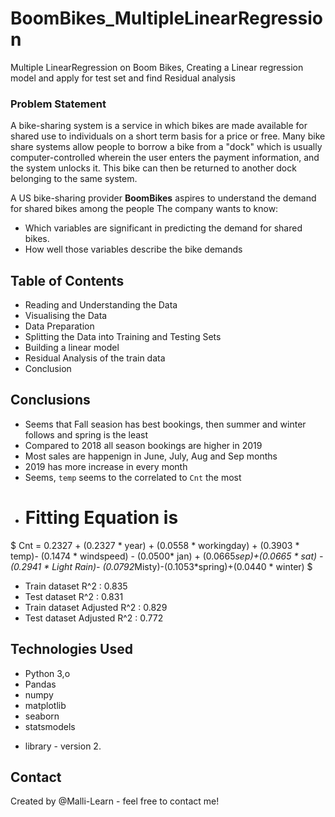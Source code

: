 # BoomBikes_MultipleLinearRegression
Multiple LinearRegression on Boom Bikes, Creating a Linear regression model and apply for test set and find Residual analysis 

### Problem Statement

A bike-sharing system is a service in which bikes are made available for shared use to individuals on a short term basis for a price or free. Many bike share systems allow people to borrow a bike from a "dock" which is usually computer-controlled wherein the user enters the payment information, and the system unlocks it. This bike can then be returned to another dock belonging to the same system.

A US bike-sharing provider <b>BoomBikes</b> aspires to understand the demand for shared bikes among the people
The company wants to know:

- Which variables are significant in predicting the demand for shared bikes.
- How well those variables describe the bike demands

## Table of Contents
* Reading and Understanding the Data
* Visualising the Data
* Data Preparation
* Splitting the Data into Training and Testing Sets
* Building a linear model
* Residual Analysis of the train data
* Conclusion




## Conclusions
- Seems that Fall seasion has best bookings, then summer and winter follows and spring is the least
- Compared to 2018 all season bookings are higher in 2019
- Most sales are happenign in June, July, Aug and Sep months
- 2019 has more increase in every month
- Seems, `temp` seems to the correlated to `Cnt` the most
- # Fitting Equation is
$  Cnt = 0.2327 + (0.2327 * year) + (0.0558 * workingday) + (0.3903 * temp)- (0.1474 * windspeed) - (0.0500* jan) + (0.0665*sep)+(0.0665 * sat) - (0.2941 * Light Rain)- (0.0792*Misty)-(0.1053*spring)+(0.0440 * winter) $
- Train dataset R^2          : 0.835
- Test dataset R^2           : 0.831
- Train dataset Adjusted R^2 : 0.829    
- Test dataset Adjusted R^2  : 0.772




## Technologies Used
* Python 3,o
* Pandas
* numpy
* matplotlib
* seaborn
*  statsmodels
- library - version 2.


## Contact
Created by @Malli-Learn - feel free to contact me!
